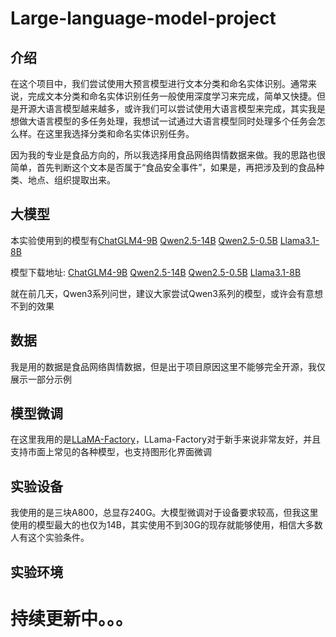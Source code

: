 # Large-language-model-project
## 介绍
在这个项目中，我们尝试使用大预言模型进行文本分类和命名实体识别。通常来说，完成文本分类和命名实体识别任务一般使用深度学习来完成，简单又快捷。但是开源大语言模型越来越多，或许我们可以尝试使用大语言模型来完成，其实我是想做大语言模型的多任务处理，我想试一试通过大语言模型同时处理多个任务会怎么样。在这里我选择分类和命名实体识别任务。  

因为我的专业是食品方向的，所以我选择用食品网络舆情数据来做。我的思路也很简单，首先判断这个文本是否属于“食品安全事件”，如果是，再把涉及到的食品种类、地点、组织提取出来。

## 大模型
本实验使用到的模型有[ChatGLM4-9B](https://github.com/THUDM/GLM-4)    [Qwen2.5-14B](https://github.com/QwenLM/Qwen3)    [Qwen2.5-0.5B](https://github.com/QwenLM/Qwen3)    [Llama3.1-8B](https://github.com/meta-llama/llama3)  

模型下载地址: [ChatGLM4-9B](https://huggingface.co/THUDM/glm-4-9b)    [Qwen2.5-14B](https://huggingface.co/Qwen/Qwen2.5-14B)    [Qwen2.5-0.5B](https://huggingface.co/Qwen/Qwen2.5-0.5B)    [Llama3.1-8B](https://huggingface.co/meta-llama/Llama-3.1-8B)

就在前几天，Qwen3系列问世，建议大家尝试Qwen3系列的模型，或许会有意想不到的效果

## 数据
我是用的数据是食品网络舆情数据，但是出于项目原因这里不能够完全开源，我仅展示一部分示例

## 模型微调
在这里我用的是[LLaMA-Factory](https://github.com/hiyouga/LLaMA-Factory)，LLama-Factory对于新手来说非常友好，并且支持市面上常见的各种模型，也支持图形化界面微调

## 实验设备
我使用的是三块A800，总显存240G。大模型微调对于设备要求较高，但我这里使用的模型最大的也仅为14B，其实使用不到30G的现存就能够使用，相信大多数人有这个实验条件。

## 实验环境


# 持续更新中。。。
